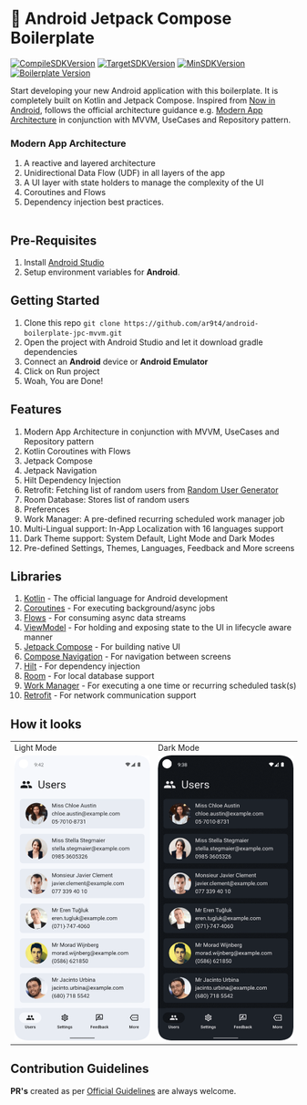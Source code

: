 # 🚀 Android Jetpack Compose Boilerplate
[![CompileSDKVersion](https://img.shields.io/badge/CompileSDKVersion-v34-green.svg)]()
[![TargetSDKVersion](https://img.shields.io/badge/TargetSDKVersion-v34-blue.svg)]()
[![MinSDKVersion](https://img.shields.io/badge/MinSDKVersion-v21-green.svg)]()
[![Boilerplate Version](https://img.shields.io/badge/Boilerplate%20Version-v1.0.0-white.svg)]()

Start developing your new Android application with this boilerplate. It is completely built on Kotlin and Jetpack Compose. Inspired from [Now in Android](https://github.com/android/nowinandroid), follows the official architecture guidance e.g. [Modern App Architecture](https://developer.android.com/topic/architecture#modern-app-architecture) in conjunction with MVVM, UseCases and Repository pattern.

### Modern App Architecture
1. A reactive and layered architecture
2. Unidirectional Data Flow (UDF) in all layers of the app
3. A UI layer with state holders to manage the complexity of the UI
4. Coroutines and Flows
5. Dependency injection best practices.
   <br>
   <br>

## Pre-Requisites
1. Install [Android Studio](https://www.googleadservices.com/pagead/aclk?sa=L&ai=DChcSEwjX4qTswYyCAxU4i2gJHWlEDJAYABAAGgJ3Zg&gclid=CjwKCAjws9ipBhB1EiwAccEi1JqlocRMW5b2pehSD8CllReyGFsH49uO9BCoP7wG2qbF5mh6LHL6NhoClTwQAvD_BwE&ei=KZU2Ze_PGtW0i-gPqtS08Aw&ohost=www.google.com&cid=CAESVeD2V7PgtaoP_sCsQYE4i7iFM_TOKQ50-6YqAragWeAOkLM4vCWgxuaZxJ1vcvkQtq1ihgNmZAuMfiz_aesJQKBXAal8P_WgcpHTDD0Jbf9kqXN5s0o&sig=AOD64_0olBMk3LTAB8pNBZ8f4v0sKMbVqA&q&sqi=2&adurl&ved=2ahUKEwiviJ7swYyCAxVV2gIHHSoqDc4Q0Qx6BAgJEAE)
2. Setup environment variables for **Android**.
   <br>


## Getting Started
1. Clone this repo `git clone https://github.com/ar9t4/android-boilerplate-jpc-mvvm.git`
2. Open the project with Android Studio and let it download gradle dependencies
3. Connect an **Android** device or **Android Emulator**
4. Click on Run project
5. Woah, You are Done!
   <br>

## Features
1. Modern App Architecture in conjunction with MVVM, UseCases and Repository pattern
2. Kotlin Coroutines with Flows
3. Jetpack Compose
4. Jetpack Navigation
5. Hilt Dependency Injection
6. Retrofit: Fetching list of random users from [Random User Generator](https://randomuser.me/)
7. Room Database: Stores list of random users
8. Preferences
9. Work Manager: A pre-defined recurring scheduled work manager job
10. Multi-Lingual support: In-App Localization with 16 languages support
11. Dark Theme support: System Default, Light Mode and Dark Modes
12. Pre-defined Settings, Themes, Languages, Feedback and More screens
    <br>

## Libraries
1. [Kotlin](https://kotlinlang.org) - The official language for Android development
2. [Coroutines](https://developer.android.com/kotlin/coroutines) - For executing background/async jobs
3. [Flows](https://developer.android.com/kotlin/flow) - For consuming async data streams
4. [ViewModel](https://developer.android.com/topic/libraries/architecture/viewmodel) - For holding and exposing state to the UI in lifecycle aware manner
5. [Jetpack Compose](https://developer.android.com/compose) - For building native UI
6. [Compose Navigation](https://developer.android.com/develop/ui/compose/navigation) - For navigation between screens
7. [Hilt](https://developer.android.com/training/dependency-injection/hilt-android) - For dependency injection
8. [Room](https://developer.android.com/training/data-storage/room) - For local database support
9. [Work Manager](https://developer.android.com/topic/libraries/architecture/workmanager) - For executing a one time or recurring scheduled task(s)
10. [Retrofit](https://square.github.io/retrofit) - For network communication support
    <br>

## How it looks
<table>
  <tr>
   <td>Light Mode</td>
   <td>Dark Mode</td>
  </tr>
  <tr>
    <td><img width="250" height="500" src="https://github.com/ar9t4/android-boilerplate-jpc-mvvm/blob/main/screenshots/light/lm.gif" alt="Unable to load"></td>
    <td><img width="250" height="500" src="https://github.com/ar9t4/android-boilerplate-jpc-mvvm/blob/main/screenshots/dark/dm.gif" alt="Unable to load"></td>
  </tr>
</table>

## Contribution Guidelines
**PR's** created as per [Official Guidelines](https://docs.github.com/en/pull-requests/collaborating-with-pull-requests/proposing-changes-to-your-work-with-pull-requests/creating-a-pull-request) are always welcome.
